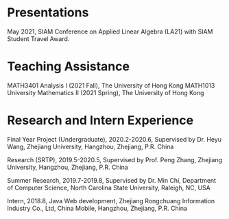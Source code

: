# Presentations
May 2021, SIAM Conference on Applied Linear Algebra (LA21) with SIAM Student Travel Award.

# Teaching Assistance
MATH3401 Analysis I (2021 Fall), The University of Hong Kong
MATH1013 University Mathematics II (2021 Spring), The University of Hong Kong



# Research and Intern Experience
  <div>
  <p align="left">Final Year Project (Undergraduate), 2020.2-2020.6, Supervised by Dr. Heyu Wang, Zhejiang University, Hangzhou, Zhejiang, P.R. China</p>
  <p align="left">Research (SRTP), 2019.5-2020.5, Supervised by Prof. Peng Zhang, Zhejiang University, Hangzhou, Zhejiang, P.R. China</p>
  <p align="left">Summer Research, 2019.7-2019.8, Supervised by Dr. Min Chi, Department of Computer Science, North Carolina State University, Raleigh, NC, USA </p>
  <p align="left">Intern, 2018.8, Java Web development, Zhejiang Rongchuang Information Industry Co., Ltd, China Mobile, Hangzhou, Zhejiang, P.R. China</p>
  </div>

